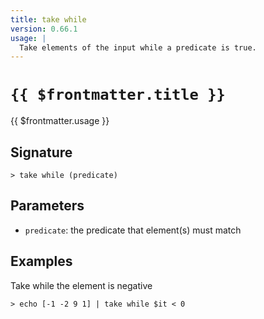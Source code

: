 ```yaml
---
title: take while
version: 0.66.1
usage: |
  Take elements of the input while a predicate is true.
---
```


# <code>{{ $frontmatter.title }}</code>

<div style='white-space: pre-wrap;'>{{ $frontmatter.usage }}</div>

## Signature

```> take while (predicate)```

## Parameters

 -  `predicate`: the predicate that element(s) must match

## Examples

Take while the element is negative
```shell
> echo [-1 -2 9 1] | take while $it < 0
```
